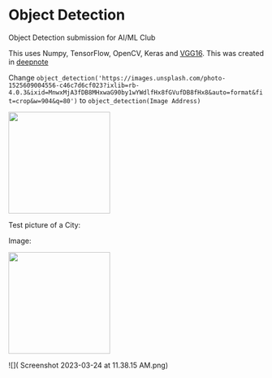 # Object Detection
Object Detection submission for AI/ML Club

This uses Numpy, TensorFlow, OpenCV, Keras and [VGG16](https://keras.io/api/applications/vgg/). This was created in [deepnote](https://deepnote.com/workspace/tanavk1-606342fd-066c-475f-b6d9-7eccb3b267c7/project/Object-Detection-Duplicate-418a547e-1b24-4507-abd7-ccb680d46031/notebook/Object%20Detection-b4ff0dcf19c841dcb40d70adca5f3552)


Change 
    ```
   object_detection('https://images.unsplash.com/photo-1525609004556-c46c7d6cf023?ixlib=rb-4.0.3&ixid=MnwxMjA3fDB8MHxwaG90by1wYWdlfHx8fGVufDB8fHx8&auto=format&fit=crop&w=904&q=80')
    ``` to     ``` object_detection(Image Address)
               ```




<img src="https://images.unsplash.com/photo-1525609004556-c46c7d6cf023?ixlib=rb-4.0.3&ixid=MnwxMjA3fDB8MHxwaG90by1wYWdlfHx8fGVufDB8fHx8&auto=format&fit=crop&w=904&q=80"
 width="200" height="200">
 
 
 
 
 Test picture of a City:
 
 Image: 
 

<img src="https://cdn.vox-cdn.com/thumbor/CRqJoRaVIKgea8ySXvbzJm19n7A=/1400x1400/filters:format(jpeg)/cdn.vox-cdn.com/uploads/chorus_asset/file/13335435/NorthBroadSt_Landscape_1_M.Edlow.jpg"
 width="200" height="200">
 
 
 ![]( Screenshot 2023-03-24 at 11.38.15 AM.png)

 
 
 
 
 
 
 
 
 
 
 
